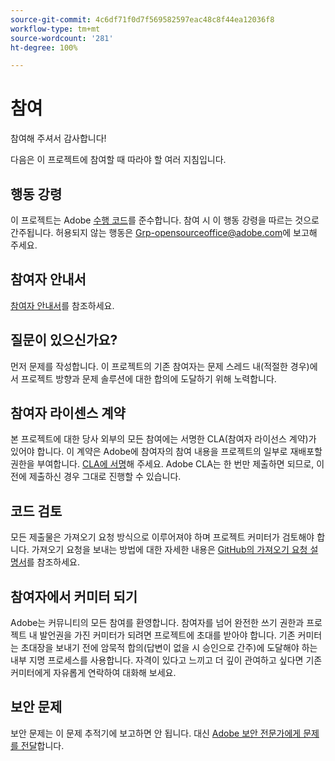 ```yaml
---
source-git-commit: 4c6df71f0d7f569582597eac48c8f44ea12036f8
workflow-type: tm+mt
source-wordcount: '281'
ht-degree: 100%

---
```

# 참여

참여해 주셔서 감사합니다!

다음은 이 프로젝트에 참여할 때 따라야 할 여러 지침입니다.

## 행동 강령

이 프로젝트는 Adobe [수행 코드](code-of-conduct.md)를 준수합니다. 참여 시 이 행동 강령을 따르는 것으로 간주됩니다. 허용되지 않는 행동은 [Grp-opensourceoffice@adobe.com](mailto:Grp-opensourceoffice@adobe.com)에 보고해 주세요.

## 참여자 안내서

[참여자 안내서](https://experienceleague.adobe.com/docs/contributor/contributor-guide/introduction.html?lang=ko)를 참조하세요.

## 질문이 있으신가요?

먼저 문제를 작성합니다. 이 프로젝트의 기존 참여자는 문제 스레드 내(적절한 경우)에서 프로젝트 방향과 문제 솔루션에 대한 합의에 도달하기 위해 노력합니다.

## 참여자 라이센스 계약

본 프로젝트에 대한 당사 외부의 모든 참여에는 서명한 CLA(참여자 라이선스 계약)가 있어야 합니다. 이 계약은 Adobe에 참여자의 참여 내용을 프로젝트의 일부로 재배포할 권한을 부여합니다. [CLA에 서명](http://opensource.adobe.com/cla.html)해 주세요. Adobe CLA는 
한 번만 제출하면 되므로, 이전에 제출하신 경우 
그대로 진행할 수 있습니다.

## 코드 검토

모든 제출물은 가져오기 요청 방식으로 이루어져야 하며 프로젝트 커미터가 검토해야 합니다. 가져오기 요청을 보내는 방법에 대한 자세한 내용은 [GitHub의 가져오기 요청 설명서](https://help.github.com/articles/about-pull-requests/)를 참조하세요.

<!--
Lastly, please follow the [pull request template](PULL_REQUEST_TEMPLATE.md) when
submitting a pull request!
-->

## 참여자에서 커미터 되기

Adobe는 커뮤니티의 모든 참여를 환영합니다. 참여자를 넘어 완전한 쓰기 권한과 프로젝트 내 발언권을 가진 커미터가 되려면 프로젝트에 초대를 받아야 합니다. 기존 커미터는 초대장을 보내기 전에 암묵적 합의(답변이 없을 시 승인으로 간주)에 도달해야 하는 내부 지명 프로세스를 사용합니다. 자격이 있다고 느끼고 더 깊이 관여하고 싶다면 기존 커미터에게 자유롭게 연락하여 대화해 보세요.

## 보안 문제

보안 문제는 이 문제 추적기에 보고하면 안 됩니다. 대신 [Adobe 보안 전문가에게 문제를 전달](https://helpx.adobe.com/kr/security/alertus.html)합니다.
